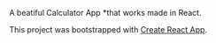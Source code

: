 A beatiful Calculator App *that works made in React.

This project was bootstrapped with [Create React App](https://github.com/facebook/create-react-app).

